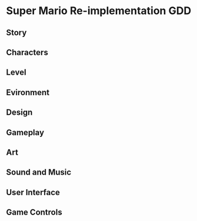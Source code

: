 # Super Mario Re-implementation GDD


## Story
## Characters
## Level
## Evironment
## Design
## Gameplay
## Art
## Sound and Music
## User Interface
## Game Controls

